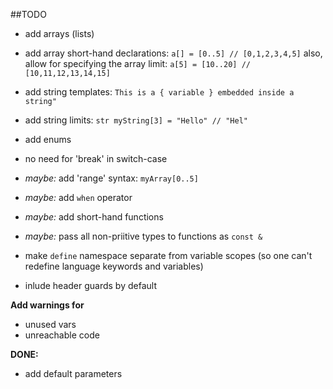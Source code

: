 ##TODO

- add arrays (lists)
- add array short-hand declarations: `a[] = [0..5] // [0,1,2,3,4,5]`
  also, allow for specifying the array limit: `a[5] = [10..20] // [10,11,12,13,14,15]`

- add string templates: `This is a { variable } embedded inside a string"`
- add string limits: `str myString[3] = "Hello" // "Hel"`

- add enums

- no need for 'break' in switch-case

- *maybe:* add 'range' syntax: `myArray[0..5]`
- *maybe:* add `when` operator
- *maybe:* add short-hand functions
- *maybe:* pass all non-priitive types to functions as `const &`

- make `define` namespace separate from variable scopes (so one can't redefine language keywords and variables)
- inlude header guards by default

**Add warnings for**
- unused vars
- unreachable code

**DONE:**
- add default parameters

